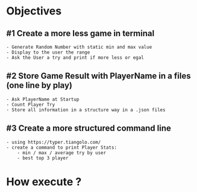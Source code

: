 
# Objectives

## #1 Create a more less game in terminal
    - Generate Random Number with static min and max value
    - Display to the user the range
    - Ask the User a try and print if more less or egal 

## #2 Store Game Result with PlayerName in a files (one line by play)
    - Ask PlayerName at Startup
    - Count Player Try
    - Store all information in a structure way in a .json files

## #3 Create a more structured command line 
    - using https://typer.tiangolo.com/
    - create a command to print Player Stats:
        - min / max / average try by user
        - best top 3 player

# How execute ?
